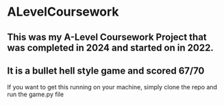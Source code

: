 # ALevelCoursework
This was my A-Level Coursework Project that was completed in 2024 and started on in 2022. 
---
It is a bullet hell style game and scored 67/70
---
If you want to get this running on your machine, simply clone the repo and run the game.py file
